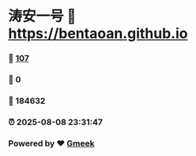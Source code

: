 # 涛安一号 :link: https://bentaoan.github.io 
### :page_facing_up: [107](https://bentaoan.github.io/tag.html) 
### :speech_balloon: 0 
### :hibiscus: 184632 
### :alarm_clock: 2025-08-08 23:31:47 
### Powered by :heart: [Gmeek](https://github.com/Meekdai/Gmeek)
